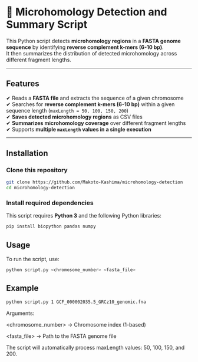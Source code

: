 # 🧬 Microhomology Detection and Summary Script

This Python script detects **microhomology regions** in a **FASTA genome sequence** by identifying **reverse complement k-mers (6-10 bp)**.  
It then summarizes the distribution of detected microhomology across different fragment lengths.

---

##  Features
✔ Reads a **FASTA file** and extracts the sequence of a given chromosome  
✔ Searches for **reverse complement k-mers (6-10 bp)** within a given sequence length (`maxLength = 50, 100, 150, 200`)  
✔ **Saves detected microhomology regions** as CSV files  
✔ **Summarizes microhomology coverage** over different fragment lengths  
✔ Supports **multiple `maxLength` values in a single execution**  

---

## Installation
### Clone this repository
```bash
git clone https://github.com/Makoto-Kashima/microhomology-detection
cd microhomology-detection
```

### Install required dependencies
This script requires **Python 3** and the following Python libraries:
```bash
pip install biopython pandas numpy
```

## Usage
To run the script, use:
```bash
python script.py <chromosome_number> <fasta_file>
```

## Example
```bash
python script.py 1 GCF_000002035.5_GRCz10_genomic.fna
```
Arguments:

<chromosome_number> → Chromosome index (1-based)

<fasta_file> → Path to the FASTA genome file

The script will automatically process maxLength values: 50, 100, 150, and 200.
